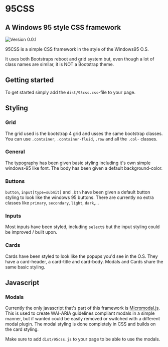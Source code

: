 # 95CSS
## A Windows 95 style CSS framework

![Version 0.0.1](https://img.shields.io/badge/version-0.0.1-brightgreen.svg)

95CSS is a simple CSS framework in the style of the Windows95 O.S.

It uses both Bootstraps reboot and grid system but, even though a lot of class names are similar, it is NOT a Bootstrap theme.

## Getting started
To get started simply add the `dist/95css.css`-file to your page.

## Styling
### Grid
The grid used is the bootstrap 4 grid and usses the same bootstrap classes.
You can use `.container`, `.container-fluid`, `.row` and all the `.col-` classes.

### General
The typography has been given basic styling including it's own simple windows-95 like font.
The body has been given a default background-color.

### Buttons
`button`, `input[type=submit]` and `.btn` have been given a default button styling to look like the windows 95 buttons. There are currently no extra classes like `primary`, `secondary`, `light`, `dark`,...

### Inputs
Most inputs have been styled, including `select`s but the input styling could be improved / built upon.

### Cards
Cards have been styled to look like the popups you'd see in the O.S. They have a card-header, a card-title and card-body. Modals and Cards share the same basic styling.

## Javascript
### Modals
Currently the only javascript that's part of this framework is [Micromodal.js](https://micromodal.now.sh). This is used to create WAI-ARIA guidelines compliant modals in a simple manner, but if wanted could be easily removed or switched with a different modal plugin.
The modal styling is done completely in CSS and builds on the card styling.

Make sure to add `dist/95css.js` to your page to be able to use the modals.
